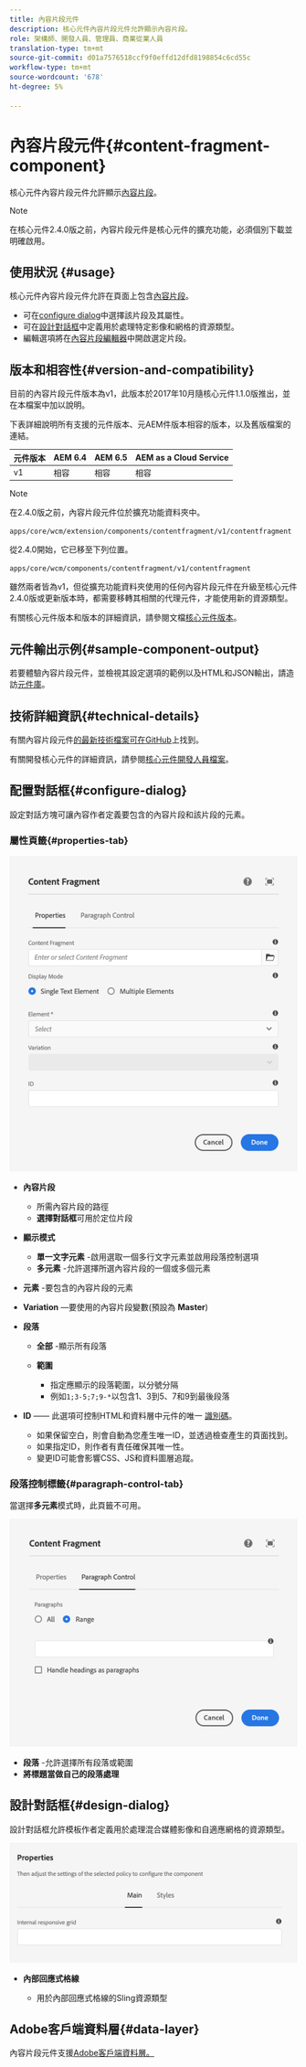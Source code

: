 ```yaml
---
title: 內容片段元件
description: 核心元件內容片段元件允許顯示內容片段。
role: 架構師、開發人員、管理員、商業從業人員
translation-type: tm+mt
source-git-commit: d01a7576518ccf9f0effd12dfd8198854c6cd55c
workflow-type: tm+mt
source-wordcount: '678'
ht-degree: 5%

---
```



# 內容片段元件{#content-fragment-component}

核心元件內容片段元件允許顯示[內容片段](https://docs.adobe.com/content/help/zh-Hant/experience-manager-cloud-service/assets/content-fragments/content-fragments.html)。

>[!NOTE]
>
>在核心元件2.4.0版之前，內容片段元件是核心元件的擴充功能，必須個別下載並明確啟用。

## 使用狀況 {#usage}

核心元件內容片段元件允許在頁面上包含[內容片段](https://docs.adobe.com/content/help/en/experience-manager-cloud-service/assets/content-fragments/content-fragments.html)。

* 可在[configure dialog](#configure-dialog)中選擇該片段及其屬性。
* 可在[設計對話框](#design-dialog)中定義用於處理特定影像和網格的資源類型。
* 編輯選項將在[內容片段編輯器](https://docs.adobe.com/content/help/en/experience-manager-cloud-service/assets/content-fragments/content-fragments-variations.html)中開啟選定片段。

## 版本和相容性{#version-and-compatibility}

目前的內容片段元件版本為v1，此版本於2017年10月隨核心元件1.1.0版推出，並在本檔案中加以說明。

下表詳細說明所有支援的元件版本、元AEM件版本相容的版本，以及舊版檔案的連結。

| 元件版本 | AEM 6.4 | AEM 6.5 | AEM as a Cloud Service  |
|--- |--- |---|---|
| v1 | 相容 | 相容 | 相容 |

>[!NOTE]
>
>在2.4.0版之前，內容片段元件位於擴充功能資料夾中。
>
> `apps/core/wcm/extension/components/contentfragment/v1/contentfragment`
> 
>從2.4.0開始，它已移至下列位置。
>
>`apps/core/wcm/components/contentfragment/v1/contentfragment`
>
>雖然兩者皆為v1，但從擴充功能資料夾使用的任何內容片段元件在升級至核心元件2.4.0版或更新版本時，都需要移轉其相關的代理元件，才能使用新的資源類型。

有關核心元件版本和版本的詳細資訊，請參閱文檔[核心元件版本](/help/versions.md)。

## 元件輸出示例{#sample-component-output}

若要體驗內容片段元件，並檢視其設定選項的範例以及HTML和JSON輸出，請造訪[元件庫](https://adobe.com/go/aem_cmp_library_cf)。

## 技術詳細資訊{#technical-details}

有關內容片段元件[的最新技術檔案可在GitHub](https://adobe.com/go/aem_cmp_tech_cf_v1)上找到。

有關開發核心元件的詳細資訊，請參閱[核心元件開發人員檔案](/help/developing/overview.md)。

## 配置對話框{#configure-dialog}

設定對話方塊可讓內容作者定義要包含的內容片段和該片段的元素。

### 屬性頁籤{#properties-tab}

![內容片段元件](/help/assets/content-fragment-edit-properties.png)

* **內容片段**

   * 所需內容片段的路徑
   * **選擇對話框**&#x200B;可用於定位片段

* **顯示模式**
   * **單一文字元素** -啟用選取一個多行文字元素並啟用段落控制選項
   * **多元素** -允許選擇所選內容片段的一個或多個元素
* **元素** -要包含的內容片段的元素
* **Variation**  —要使用的內容片段變數(預設為 **Master**)

* **段落**

   * **全部** -顯示所有段落
   * **範圍**

      * 指定應顯示的段落範圍，以分號分隔
      * 例如`1;3-5;7;9-*`以包含1、3到5、7和9到最後段落
* **ID**  —— 此選項可控制HTML和資料層中元件的唯一 [識別碼](/help/developing/data-layer/overview.md)。
   * 如果保留空白，則會自動為您產生唯一ID，並透過檢查產生的頁面找到。
   * 如果指定ID，則作者有責任確保其唯一性。
   * 變更ID可能會影響CSS、JS和資料圖層追蹤。

### 段落控制標籤{#paragraph-control-tab}

當選擇&#x200B;**多元素**&#x200B;模式時，此頁籤不可用。

![內容片段元件](/help/assets/content-fragment-edit-paragraph.png)

* **段落** -允許選擇所有段落或範圍
* **將標題當做自己的段落處理**

## 設計對話框{#design-dialog}

設計對話框允許模板作者定義用於處理混合媒體影像和自適應網格的資源類型。

![內容片段元件的設計對話方塊](/help/assets/content-fragment-design.png)

* **內部回應式格線**

   * 用於內部回應式格線的Sling資源類型

## Adobe客戶端資料層{#data-layer}

內容片段元件支援[Adobe客戶端資料層。](/help/developing/data-layer/overview.md)
